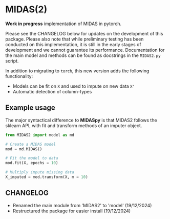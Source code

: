 # MIDAS(2)

**Work in progress** implementation of MIDAS in pytorch.

Please see the CHANGELOG below for updates on the development of this package. Please also note that while preliminary testing has been conducted on this implementation, it is still in the early stages of development and we cannot guarantee its performance. Documentation for the main model and methods can be found as docstrings in the `MIDAS2.py` script. 

In addition to migrating to `torch`, this new version adds the following functionality:

* Models can be fit on `X` and used to impute on new data `X'`
* Automatic detection of column-types

## Example usage

The major syntactical difference to **MIDASpy** is that MIDAS2 follows the sklearn API, with fit and transform methods of an imputer object.

```python
from MIDAS2 import model as md

# Create a MIDAS model
mod = md.MIDAS()

# Fit the model to data
mod.fit(X, epochs = 10)

# Multiply impute missing data
X_imputed = mod.transform(X, m = 10)
```

## CHANGELOG

* Renamed the main module from 'MIDAS2' to 'model' (19/12/2024)
* Restructured the package for easier install (19/12/2024)